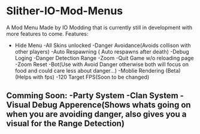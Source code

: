 # Slither-IO-Mod-Menus
A Mod Menu Made by IO Modding that is currently still in development with more features to come.
Features:
- Hide Menu
-All Skins unlocked
-Danger Avoidance(Avoids collison with other players)
-Auto Respawning ( Auto respawns after death)
-Debug Loging
-Danger Detection Range
-Zoom
-Quit Game w/o reloading page
-Zoom Reset
-Bot(Use with Avoid Danger otherwise both will focus on food and could care less about danger...)
-Moblie Rendering (Beta) (Helps with fps)
-120 Target FPS(Soon to be changed)

Comming Soon:
-Party System
-Clan System
-Visual Debug Apperence(Shows whats going on when you are avoiding danger, also gives you a visual for the Range Detection)
-
